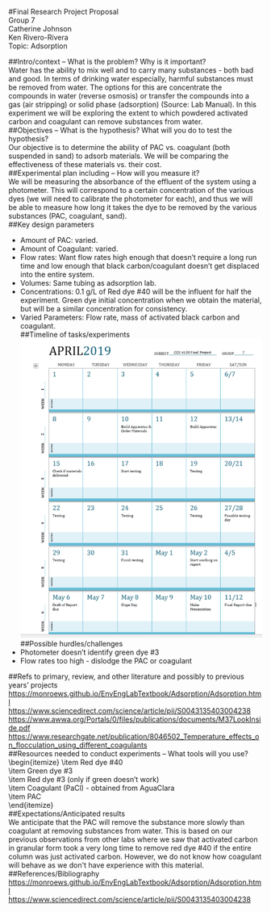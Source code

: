 #Final Research Project Proposal  
Group 7  
Catherine Johnson  
Ken Rivero-Rivera  
Topic: Adsorption  

##Intro/context – What is the problem? Why is it important?  
Water has the ability to mix well and to carry many substances - both bad and good. In terms of drinking water especially, harmful substances must be removed from water. The options for this are concentrate the compounds in water (reverse osmosis) or transfer the compounds into a gas (air stripping) or solid phase (adsorption) (Source: Lab Manual). In this experiment we will be exploring the extent to which powdered activated carbon and coagulant can remove substances from water.  
##Objectives – What is the hypothesis? What will you do to test the hypothesis?  
Our objective is to determine the ability of PAC vs. coagulant (both suspended in sand) to adsorb materials. We will be comparing the effectiveness of these materials vs. their cost.  
##Experimental plan including – How will you measure it?  
We will be measuring the absorbance of the effluent of the system using a photometer. This will correspond to a certain concentration of the various dyes (we will need to calibrate the photometer for each), and thus we will be able to measure how long it takes the dye to be removed by the various substances (PAC, coagulant, sand).  
##Key design parameters  

* Amount of PAC: varied.  
* Amount of Coagulant: varied.  
* Flow rates: Want flow rates high enough that doesn’t require a long run time and low enough that black carbon/coagulant doesn’t get displaced into the entire system.  
* Volumes: Same tubing as adsorption lab.  
* Concentrations: 0.1 g/L of Red dye #40 will be the influent for half the experiment. Green dye initial concentration when we obtain the material, but will be a similar concentration for consistency.  
* Varied Parameters: Flow rate, mass of activated black carbon and coagulant.  
##Timeline of tasks/experiments  
![](https://github.com/klr227/EnvELab/blob/master/calendar_schedule.png)  
##Possible hurdles/challenges  
* Photometer doesn’t identify green dye #3  
* Flow rates too high - dislodge the PAC or coagulant  

##Refs to primary, review, and other literature and possibly to previous years’ projects
https://monroews.github.io/EnvEngLabTextbook/Adsorption/Adsorption.html  
https://www.sciencedirect.com/science/article/pii/S0043135403004238  
https://www.awwa.org/Portals/0/files/publications/documents/M37LookInside.pdf  
https://www.researchgate.net/publication/8046502_Temperature_effects_on_flocculation_using_different_coagulants  
##Resources needed to conduct experiments – What tools will you use?  
\begin{itemize}
  \item Red dye #40  
  \item Green dye #3  
  \item Red dye #3 (only if green doesn’t work)  
  \item Coagulant (PaCl) - obtained from AguaClara  
  \item PAC  
\end{itemize}  
##Expectations/Anticipated results  
We anticipate that the PAC will remove the substance more slowly than coagulant at removing substances from water. This is based on our previous observations from other labs where we saw that activated carbon in granular form took a very long time to remove red dye #40 if the entire column was just activated carbon.  However, we do not know how coagulant will behave as we don't have experience with this material.  
##References/Bibliography  
https://monroews.github.io/EnvEngLabTextbook/Adsorption/Adsorption.html  
https://www.sciencedirect.com/science/article/pii/S0043135403004238  
